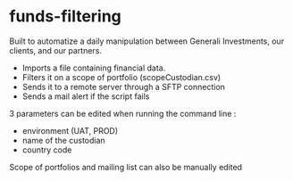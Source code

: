 # funds-filtering
Built to automatize a daily manipulation between Generali Investments, our clients, and our partners.
- Imports a file containing financial data.
- Filters it on a scope of portfolio (scopeCustodian.csv)
- Sends it to a remote server through a SFTP connection
- Sends a mail alert if the script fails

3 parameters can be edited when running the command line :
- environment (UAT, PROD)
- name of the custodian
- country code

Scope of portfolios and mailing list can also be manually edited
